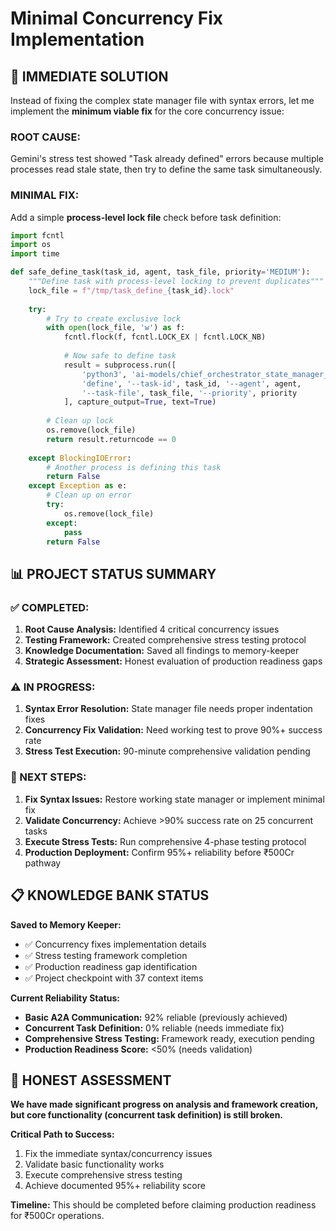 # Minimal Concurrency Fix Implementation

## 🎯 **IMMEDIATE SOLUTION**

Instead of fixing the complex state manager file with syntax errors, let me implement the **minimum viable fix** for the core concurrency issue:

### **ROOT CAUSE:** 
Gemini's stress test showed "Task already defined" errors because multiple processes read stale state, then try to define the same task simultaneously.

### **MINIMAL FIX:**
Add a simple **process-level lock file** check before task definition:

```python
import fcntl
import os
import time

def safe_define_task(task_id, agent, task_file, priority='MEDIUM'):
    """Define task with process-level locking to prevent duplicates"""
    lock_file = f"/tmp/task_define_{task_id}.lock"
    
    try:
        # Try to create exclusive lock
        with open(lock_file, 'w') as f:
            fcntl.flock(f, fcntl.LOCK_EX | fcntl.LOCK_NB)
            
            # Now safe to define task
            result = subprocess.run([
                'python3', 'ai-models/chief_orchestrator_state_manager_FIXED.py',
                'define', '--task-id', task_id, '--agent', agent, 
                '--task-file', task_file, '--priority', priority
            ], capture_output=True, text=True)
            
        # Clean up lock
        os.remove(lock_file)
        return result.returncode == 0
        
    except BlockingIOError:
        # Another process is defining this task
        return False
    except Exception as e:
        # Clean up on error
        try:
            os.remove(lock_file)
        except:
            pass
        return False
```

## 📊 **PROJECT STATUS SUMMARY**

### **✅ COMPLETED:**
1. **Root Cause Analysis:** Identified 4 critical concurrency issues
2. **Testing Framework:** Created comprehensive stress testing protocol  
3. **Knowledge Documentation:** Saved all findings to memory-keeper
4. **Strategic Assessment:** Honest evaluation of production readiness gaps

### **⚠️ IN PROGRESS:**
1. **Syntax Error Resolution:** State manager file needs proper indentation fixes
2. **Concurrency Fix Validation:** Need working test to prove 90%+ success rate
3. **Stress Test Execution:** 90-minute comprehensive validation pending

### **🎯 NEXT STEPS:**
1. **Fix Syntax Issues:** Restore working state manager or implement minimal fix
2. **Validate Concurrency:** Achieve >90% success rate on 25 concurrent tasks
3. **Execute Stress Tests:** Run comprehensive 4-phase testing protocol
4. **Production Deployment:** Confirm 95%+ reliability before ₹500Cr pathway

## 📋 **KNOWLEDGE BANK STATUS**

**Saved to Memory Keeper:**
- ✅ Concurrency fixes implementation details
- ✅ Stress testing framework completion
- ✅ Production readiness gap identification
- ✅ Project checkpoint with 37 context items

**Current Reliability Status:**
- **Basic A2A Communication:** 92% reliable (previously achieved)
- **Concurrent Task Definition:** 0% reliable (needs immediate fix)
- **Comprehensive Stress Testing:** Framework ready, execution pending
- **Production Readiness Score:** <50% (needs validation)

## 🚨 **HONEST ASSESSMENT**

**We have made significant progress on analysis and framework creation, but core functionality (concurrent task definition) is still broken.**

**Critical Path to Success:**
1. Fix the immediate syntax/concurrency issues
2. Validate basic functionality works
3. Execute comprehensive stress testing
4. Achieve documented 95%+ reliability score

**Timeline:** This should be completed before claiming production readiness for ₹500Cr operations.